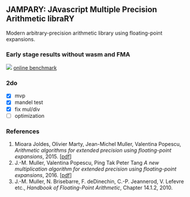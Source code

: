 ## JAMPARY: JAvascript Multiple Precision Arithmetic libraRY

Modern arbitrary-precision arithmetic library using floating-point expansions.

### Early stage results without wasm and FMA
![](https://habrastorage.org/webt/ky/ag/px/kyagpxlqqxcezuszpfn6qna83rc.png)
[online benchmark](https://munsocket.github.io/jampary/test/benchmark.html)

### 2do
- [x] mvp
- [x] mandel test
- [x] fix mul/div
- [ ] optimization

### References
1. Mioara Joldes, Olivier Marty, Jean-Michel Muller, Valentina Popescu,
  *Arithmetic algorithms for extended precision using floating-point expansions*, 2015.
  [[pdf](https://hal.archives-ouvertes.fr/hal-01111551v2/document)]
2. J.-M. Muller, Valentina Popescu, Ping Tak Peter Tang
  *A new multiplication algorithm for extended precision using floating-point expansions*, 2016.
  [[pdf](http://perso.ens-lyon.fr/jean-michel.muller/Expansions_ARITH_23.pdf)]
3. J.-M. Muller, N. Brisebarre, F. deDinechin, C.-P. Jeannerod, V. Lefevre etc.,
  *Handbook of Floating-Point Arithmetic*, Chapter 14.1.2, 2010.
